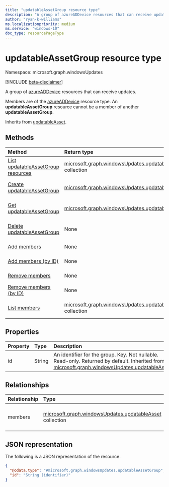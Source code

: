 ```yaml
---
title: "updatableAssetGroup resource type"
description: "A group of azureADDevice resources that can receive updates."
author: "ryan-k-williams"
ms.localizationpriority: medium
ms.service: "windows-10"
doc_type: resourcePageType
---
```


# updatableAssetGroup resource type

Namespace: microsoft.graph.windowsUpdates

[!INCLUDE [beta-disclaimer](../../includes/beta-disclaimer.md)]

A group of [azureADDevice](../resources/windowsupdates-azureaddevice.md) resources that can receive updates.

Members are of the [azureADDevice](../resources/windowsupdates-azureADDevice.md) resource type. An **updatableAssetGroup** resource cannot be a member of another **updatableAssetGroup**.

Inherits from [updatableAsset](../resources/windowsupdates-updatableasset.md).

## Methods
|Method|Return type|Description|
|:---|:---|:---|
|[List updatableAssetGroup resources](../api/adminwindowsupdates-list-updatableassets-updatableassetgroup.md)|[microsoft.graph.windowsUpdates.updatableAssetGroup](../resources/windowsupdates-updatableassetgroup.md) collection|Get a list of the [microsoft.graph.windowsUpdates.updatableAssetGroup](../resources/windowsupdates-updatableassetgroup.md) objects and their properties.|
|[Create updatableAssetGroup](../api/adminwindowsupdates-post-updatableassets-updatableassetgroup.md)|[microsoft.graph.windowsUpdates.updatableAssetGroup](../resources/windowsupdates-updatableassetgroup.md)|Create a new [microsoft.graph.windowsUpdates.updatableAssetGroup](../resources/windowsupdates-updatableassetgroup.md) object.|
|[Get updatableAssetGroup](../api/windowsupdates-updatableassetgroup-get.md)|[microsoft.graph.windowsUpdates.updatableAssetGroup](../resources/windowsupdates-updatableassetgroup.md)|Read the properties and relationships of a [microsoft.graph.windowsUpdates.updatableAssetGroup](../resources/windowsupdates-updatableassetgroup.md) object.|
|[Delete updatableAssetGroup](../api/windowsupdates-updatableassetgroup-delete.md)|None|Delete a [microsoft.graph.windowsUpdates.updatableAssetGroup](../resources/windowsupdates-updatableassetgroup.md) object.|
|[Add members](../api/windowsupdates-updatableassetgroup-addmembers.md)|None|Add members to a [microsoft.graph.windowsUpdates.updatableAssetGroup](../resources/windowsupdates-updatableassetgroup.md).|
|[Add members (by ID)](../api/windowsupdates-updatableassetgroup-addmembers.md)|None|Add members to a [microsoft.graph.windowsUpdates.updatableAssetGroup](../resources/windowsupdates-updatableassetgroup.md).|
|[Remove members](../api/windowsupdates-updatableassetgroup-removemembers.md)|None|Remove members from a [microsoft.graph.windowsUpdates.updatableAssetGroup](../resources/windowsupdates-updatableassetgroup.md).|
|[Remove members (by ID)](../api/windowsupdates-updatableassetgroup-removemembers.md)|None|Remove members from a [microsoft.graph.windowsUpdates.updatableAssetGroup](../resources/windowsupdates-updatableassetgroup.md).|
|[List members](../api/windowsupdates-updatableassetgroup-list-members.md)|[microsoft.graph.windowsUpdates.updatableAsset](../resources/windowsupdates-updatableasset.md) collection|Get the [microsoft.graph.windowsUpdates.updatableAsset](../resources/windowsupdates-updatableasset.md) resources from the members navigation property.|

## Properties
|Property|Type|Description|
|:---|:---|:---|
|id|String|An identifier for the group. Key. Not nullable. Read-only. Returned by default. Inherited from [microsoft.graph.windowsUpdates.updatableAsset](../resources/windowsupdates-updatableasset.md).|

## Relationships
|Relationship|Type|Description|
|:---|:---|:---|
|members|[microsoft.graph.windowsUpdates.updatableAsset](../resources/windowsupdates-updatableasset.md) collection|Members of the group. Read-only.|

## JSON representation
The following is a JSON representation of the resource.
<!-- {
  "blockType": "resource",
  "keyProperty": "id",
  "@odata.type": "microsoft.graph.windowsUpdates.updatableAssetGroup",
  "baseType": "microsoft.graph.windowsUpdates.updatableAsset",
  "openType": false
}
-->
``` json
{
  "@odata.type": "#microsoft.graph.windowsUpdates.updatableAssetGroup",
  "id": "String (identifier)"
}
```

